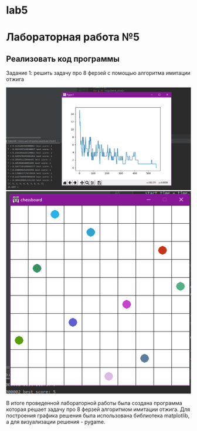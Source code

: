 # lab5
Лабораторная работа №5
=========
Реализовать код программы
---------
Задание 1: решить задачу про 8 ферзей с помощью алгоритма имитации отжига

![Image alt](https://github.com/mintford/lab5/blob/master/lab_5/Screenshots/лаб%205(1).PNG)
![Image alt](https://github.com/mintford/lab5/blob/master/lab_5/Screenshots/лаб%205(2).PNG)

В итоге проведенной лабораторной работы была создана программа которая решает задачу про 8 ферзей алгоритмом имитации отжига. Для построения графика решения была использована библиотека matplotlib, а для визуализации решения - pygame.

